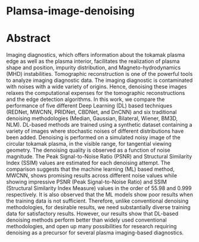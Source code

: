 # Plamsa-image-denoising

# Abstract
Imaging diagnostics, which offers information about the tokamak plasma edge as well as the plasma interior, facilitates the realization of plasma shape and position, impurity distribution, and Magneto-hydrodynamics (MHD) instabilities. Tomographic reconstruction is one of the powerful tools to analyze imaging diagnostic data.  The imaging diagnostic is contaminated with noises with a wide variety of origins. Hence, denoising these images relaxes the computational expenses for the tomographic reconstructions and the edge detection algorithms. In this work, we compare the performance of five different Deep Learning (DL) based techniques (REDNet, MWCNN, PRIDNet, CBDNet, and DnCNN) and six traditional denoising methodologies (Median, Gaussian, Bilateral, Wiener, BM3D, NLM). DL-based methods are trained using a synthetic dataset containing a variety of images where stochastic noises of different distributions have been added. Denoising is performed on a simulated noisy image of the circular tokamak plasma, in the visible range, for tangential viewing geometry. The denoising quality is observed as a function of noise magnitude. The Peak Signal-to-Noise Ratio (PSNR) and Structural Similarity Index (SSIM) values are estimated for each denoising attempt. The comparison suggests that the machine learning (ML) based method, MWCNN, shows promising results across different noise values while showing impressive PSNR (Peak Signal-to-Noise Ratio) and SSIM (Structural Similarity Index Measure) values in the order of 55.98 and 0.999 respectively. It is also observed that the ML models show poor results when the training data is not sufficient. Therefore, unlike conventional denoising methodologies, for desirable results, we need substantially diverse training data for satisfactory results. However, our results show that DL-based denoising methods perform better than widely used conventional methodologies, and open up many possibilities for research requiring denoising as a precursor for several plasma imaging-based diagnostics.
